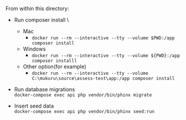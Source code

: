 From within this directory:

- Run composer install \
    - Mac
      - `docker run --rm --interactive --tty --volume $PWD:/app composer install`
    - Windows
        - `docker run --rm --interactive --tty --volume ${PWD}:/app composer installl`
    - Other option(for example)
        - `docker run --rm --interactive --tty --volume  C:\mukuru\source\assess-test\app:/app composer install`
- Run database migrations \
`docker-compose exec api php vendor/bin/phinx migrate`

- Insert seed data \
`docker-compose exec api php vendor/bin/phinx seed:run`
